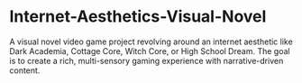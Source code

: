 # Internet-Aesthetics-Visual-Novel
A visual novel video game project revolving around an internet aesthetic like Dark Academia, Cottage Core, Witch Core, or High School Dream. The goal is to create a rich, multi-sensory gaming experience with narrative-driven content.
